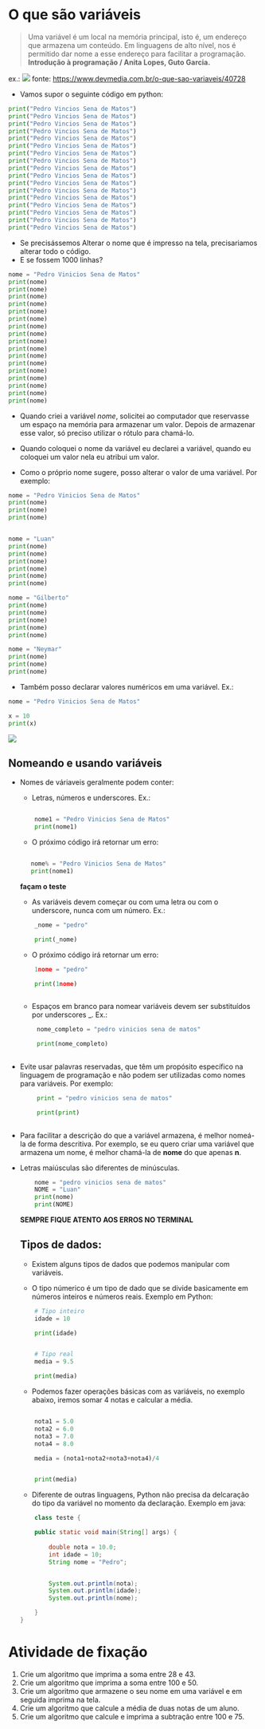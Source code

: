 # O que são variáveis 

> Uma variável é um local na memória principal, isto é, um endereço que armazena um conteúdo. Em linguagens de alto nível, nos é permitido dar
nome a esse endereço para facilitar a programação.  
**Introdução à programação / Anita Lopes, Guto Garcia.**


ex.: 
![](imagens/variavel.png)
fonte: https://www.devmedia.com.br/o-que-sao-variaveis/40728

* Vamos supor o seguinte código em python:

```python 
print("Pedro Vincios Sena de Matos")
print("Pedro Vincios Sena de Matos")
print("Pedro Vincios Sena de Matos")
print("Pedro Vincios Sena de Matos")
print("Pedro Vincios Sena de Matos")
print("Pedro Vincios Sena de Matos")
print("Pedro Vincios Sena de Matos")
print("Pedro Vincios Sena de Matos")
print("Pedro Vincios Sena de Matos")
print("Pedro Vincios Sena de Matos")
print("Pedro Vincios Sena de Matos")
print("Pedro Vincios Sena de Matos")
print("Pedro Vincios Sena de Matos")
print("Pedro Vincios Sena de Matos")
print("Pedro Vincios Sena de Matos")
print("Pedro Vincios Sena de Matos")
print("Pedro Vincios Sena de Matos")

```

* Se precisássemos Alterar o nome que é impresso na tela, precisariamos alterar todo o código. 
* E se fossem 1000 linhas?

```python 
nome = "Pedro Vinicios Sena de Matos"
print(nome)
print(nome)
print(nome)
print(nome)
print(nome)
print(nome)
print(nome)
print(nome)
print(nome)
print(nome)
print(nome)
print(nome)
print(nome)
print(nome)
print(nome)
print(nome)
print(nome)
```

* Quando criei a variável *nome*, solicitei ao computador que reservasse um espaço na memória para armazenar um valor. Depois de armazenar esse valor, só preciso utilizar o rótulo para chamá-lo.

* Quando coloquei o nome da variável eu declarei a variável, quando eu coloquei um valor nela eu atribui um valor.

* Como o próprio nome sugere, posso alterar o valor de uma variável. Por exemplo:

```python 
nome = "Pedro Vinicios Sena de Matos"
print(nome)
print(nome)
print(nome)


nome = "Luan"
print(nome)
print(nome)
print(nome)
print(nome)
print(nome)
print(nome)

nome = "Gilberto"
print(nome)
print(nome)
print(nome)
print(nome)
print(nome)

nome = "Neymar"
print(nome)
print(nome)
print(nome)
```
* Também posso declarar valores numéricos em uma variável. Ex.:

```python 
nome = "Pedro Vinicios Sena de Matos"

x = 10
print(x)

```

![](imagens/Design%20sem%20nome.png)



## Nomeando e usando variáveis 

* Nomes de váriaveis geralmente podem conter:
    * Letras, números e underscores.
    Ex.:

    ```python

        nome1 = "Pedro Vinicios Sena de Matos"
        print(nome1)
    ```

    * O próximo código irá retornar um erro:

     ```python

        nome% = "Pedro Vinicios Sena de Matos"
        print(nome1)
    ```
    **façam o teste**

    * As variáveis devem começar ou com uma letra ou com o underscore, nunca com um número. Ex.:
    ```python
        _nome = "pedro"

        print(_nome)
    ```

    * O próximo código irá retornar um erro:
    ```python
        1nome = "pedro"

        print(1nome)
        
     ```

    * Espaços em branco para nomear variáveis devem ser substituídos por underscores _. Ex.:

```python
        nome_completo = "pedro vinicios sena de matos"

        print(nome_completo)
        
 ```

  *  Evite usar palavras reservadas, que têm um propósito específico na linguagem de programação e não podem ser utilizadas como nomes para variáveis. Por exemplo:


```python
        print = "pedro vinicios sena de matos"

        print(print)
        
 ```
  * Para facilitar a descrição do que a variável armazena, é melhor nomeá-la de forma descritiva. Por exemplo, se eu quero criar uma variável que armazena um nome, é melhor chamá-la de **nome** do que apenas **n**.

  * Letras maiúsculas são diferentes de minúsculas.

    ```python 
        nome = "pedro vinicios sena de matos"
        NOME = "Luan"
        print(nome)
        print(NOME)
    ```

    **SEMPRE FIQUE ATENTO AOS ERROS NO TERMINAL**

    ## Tipos de dados:

    * Existem alguns tipos de dados que podemos manipular com variáveis. 

    * O tipo númerico é um tipo de dado que se divide basicamente em números inteiros e números reais. Exemplo em Python:

    ```python  
        # Tipo inteiro
        idade = 10

        print(idade)


        # Tipo real
        media = 9.5

        print(media)

    ```

    * Podemos fazer operações básicas com as variáveis, no exemplo abaixo, iremos somar 4 notas e calcular a média.

    ```python

        nota1 = 5.0
        nota2 = 6.0
        nota3 = 7.0
        nota4 = 8.0

        media = (nota1+nota2+nota3+nota4)/4


        print(media)

    ```

    * Diferente de outras linguagens, Python não precisa da delcaração do tipo da variável no momento da declaração. Exemplo em java:

    ```java 
        class teste {

        public static void main(String[] args) {
            
            double nota = 10.0;
            int idade = 10;
            String nome = "Pedro";


            System.out.println(nota);
            System.out.println(idade);
            System.out.println(nome);

        }
    }

    ```

# Atividade de fixação 

1. Crie um algoritmo que imprima a soma entre 28 e 43.
2. Crie um algoritmo que imprima a soma entre 100 e 50.
3. Crie um algoritmo que armazene o seu nome em uma variável e em seguida imprima na tela.
4. Crie um algoritmo que calcule a média de duas notas de um aluno.
5. Crie um algoritmo que calcule e imprima a subtração entre 100 e 75.

